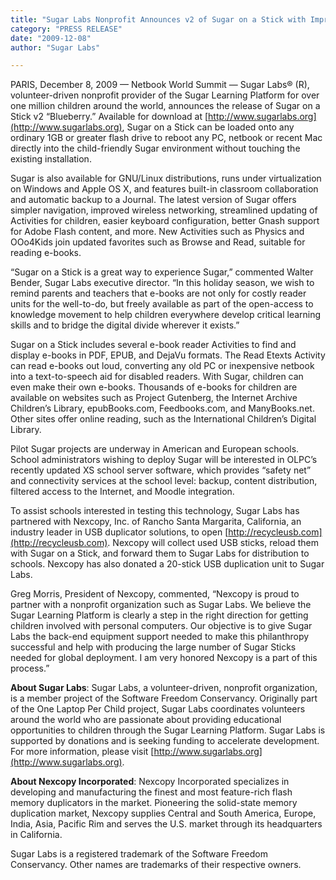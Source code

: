 ```yaml
---
title: "Sugar Labs Nonprofit Announces v2 of Sugar on a Stick with Improved E-Book Readers, Recycles Any USB Stick Into Learning Environment for Children; Partners with Nexcopy, Inc."
category: "PRESS RELEASE"
date: "2009-12-08"
author: "Sugar Labs"

---
```

<!-- markdownlint-disable -->

PARIS, December 8, 2009 — Netbook World Summit — Sugar Labs® (R), volunteer-driven nonprofit provider of the Sugar Learning Platform for over one million children around the world, announces the release of Sugar on a Stick v2 “Blueberry.” Available for download at [http://www.sugarlabs.org](http://www.sugarlabs.org), Sugar on a Stick can be loaded onto any ordinary 1GB or greater flash drive to reboot any PC, netbook or recent Mac directly into the child-friendly Sugar environment without touching the existing installation. 

Sugar is also available for GNU/Linux distributions, runs under virtualization on Windows and Apple OS X, and features built-in classroom collaboration and automatic backup to a Journal. The latest version of Sugar offers simpler navigation, improved wireless networking, streamlined updating of Activities for children, easier keyboard configuration, better Gnash support for Adobe Flash content, and more. New Activities such as Physics and OOo4Kids join updated favorites such as Browse and Read, suitable for reading e-books.

“Sugar on a Stick is a great way to experience Sugar,” commented Walter Bender, Sugar Labs executive director. “In this holiday season, we wish to remind parents and teachers that e-books are not only for costly reader units for the well-to-do, but freely available as part of the open-access to knowledge movement to help children everywhere develop critical learning skills and to bridge the digital divide wherever it exists.”

Sugar on a Stick includes several e-book reader Activities to find and display e-books in PDF, EPUB, and DejaVu formats. The Read Etexts Activity can read e-books out loud, converting any old PC or inexpensive netbook into a text-to-speech aid for disabled readers. With Sugar, children can even make their own e-books. Thousands of e-books for children are available on websites such as Project Gutenberg, the Internet Archive Children’s Library, epubBooks.com, Feedbooks.com, and ManyBooks.net. Other sites offer online reading, such as the International Children’s Digital Library.

Pilot Sugar projects are underway in American and European schools. School administrators wishing to deploy Sugar will be interested in OLPC’s recently updated XS school server software, which provides “safety net” and connectivity services at the school level: backup, content distribution, filtered access to the Internet, and Moodle integration. 

To assist schools interested in testing this technology, Sugar Labs has partnered with Nexcopy, Inc. of Rancho Santa Margarita, California, an industry leader in USB duplicator solutions, to open [http://recycleusb.com](http://recycleusb.com). Nexcopy will collect used USB sticks, reload them with Sugar on a Stick, and forward them to Sugar Labs for distribution to schools. Nexcopy has also donated a 20-stick USB duplication unit to Sugar Labs.

Greg Morris, President of Nexcopy, commented, “Nexcopy is proud to partner with a nonprofit organization such as Sugar Labs. We believe the Sugar Learning Platform is clearly a step in the right direction for getting children involved with personal computers. Our objective is to give Sugar Labs the back-end equipment support needed to make this philanthropy successful and help with producing the large number of Sugar Sticks needed for global deployment. I am very honored Nexcopy is a part of this process.”

**About Sugar Labs**: Sugar Labs, a volunteer-driven, nonprofit organization, is a member project of the Software Freedom Conservancy. Originally part of the One Laptop Per Child project, Sugar Labs coordinates volunteers around the world who are passionate about providing educational opportunities to children through the Sugar Learning Platform. Sugar Labs is supported by donations and is seeking funding to accelerate development. For more information, please visit [http://www.sugarlabs.org](http://www.sugarlabs.org).

**About Nexcopy Incorporated**: Nexcopy Incorporated specializes in developing and manufacturing the finest and most feature-rich flash memory duplicators in the market. Pioneering the solid-state memory duplication market, Nexcopy supplies Central and South America, Europe, India, Asia, Pacific Rim and serves the U.S. market through its headquarters in California.

Sugar Labs is a registered trademark of the Software Freedom Conservancy. Other names are trademarks of their respective owners.